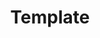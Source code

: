 ---
CoverImage: null
Covers: null
Due: null
Function: Hierarchy
HoursDone: 0
HoursRemain: 0
Objective: Reference
Quality: ★
QualityComment: Why isn't this a 10?
ReviewFreq: Weekly, 1-Month, 2-Month, 3-Month
TimeSpent: null
TimeSpent2: null
_kMDItemDisplayNameWithExtensions: Template.md
ai_abstract: null
ai_key_terms: []
aliases: null
children: 0
created: '2025-07-25'
cssclasses: null
grandchildren: 0
kMDItemContentCreationDate: 2024-12-26 21:02:50 +0000
kMDItemContentCreationDate_Ranking: 2025-02-01 00:00:00 +0000
kMDItemContentModificationDate: 2024-12-28 22:47:21 +0000
kMDItemContentType: net.daringfireball.markdown
kMDItemContentTypeTree: (
kMDItemDateAdded: 2025-02-01 17:16:38 +0000
kMDItemDocumentIdentifier: '97125'
kMDItemFSCreatorCode: ''
kMDItemFSFinderFlags: '0'
kMDItemFSHasCustomIcon: (null)
kMDItemFSInvisible: '0'
kMDItemFSIsExtensionHidden: '0'
kMDItemFSIsStationery: (null)
kMDItemFSLabel: '0'
kMDItemFSNodeCount: (null)
kMDItemFSOwnerGroupID: '20'
kMDItemFSOwnerUserID: '502'
kMDItemFSTypeCode: ''
kMDItemInterestingDate_Ranking: 2024-12-27 00:00:00 +0000
kMDItemLastUsedDate: 2024-12-27 16:51:24 +0000
kMDItemLastUsedDate_Ranking: 2024-12-27 00:00:00 +0000
kMDItemUseCount: '4'
kMDItemUsedDates: (
modified: '2024-12-28'
published: true
reading_time: 0.0
source_file: Template.md
tags: null
title: Template
word_count: 0
---